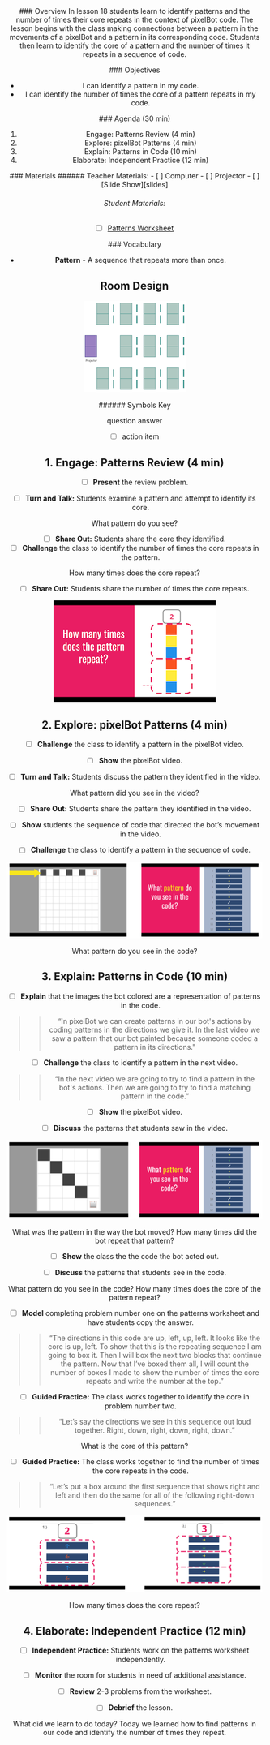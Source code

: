 <header class='header' title='Patterns in Code' subtitle='Lesson 18'/>

<notable>
<iconp src='/icons/activity.png'>### Overview</iconp>
In lesson 18 students learn to identify patterns and the number of times their core repeats in the context of pixelBot code. The lesson begins with the class making connections between a pattern in the movements of a pixelBot and a pattern in its corresponding code. Students then learn to identify the core of a pattern and the number of times it repeats in a sequence of code.

<iconp src='/icons/objectives.png'>### Objectives</iconp>
- I can identify a pattern in my code.
- I can identify the number of times the core of a pattern repeats in my code.


<iconp src='/icons/agenda.png'>### Agenda (30 min)</iconp>

1. Engage: Patterns Review (4 min)
1. Explore: pixelBot Patterns (4 min)
1. Explain: Patterns in Code (10 min)
1. Elaborate: Independent Practice (12 min)

<note>
<iconp src='/icons/materials.png'>### Materials</iconp>
###### Teacher Materials:
- [ ] Computer
- [ ] Projector
- [ ] [Slide Show][slides]

###### Student Materials:
- [ ] [Patterns Worksheet][work]


<iconp src='/icons/vocab.png'>### Vocabulary</iconp>
- **Pattern** - A sequence that repeats more than once.

</note>

<pagebreak/>

## Room Design

![room](/images/layout-rows.png)

<note borderLeft='2px solid green' mt='2em'>
###### Symbols Key

<iconp ml='1.65em' type='question'>question</iconp>
<iconp ml='1.65em' type='answer'>answer</iconp>
- [ ] action item
</note>

<pagebreak/>

## 1. Engage: Patterns Review (4 min)
- [ ] **Present** the review problem.

- [ ] **Turn and Talk:** Students examine a pattern and attempt to identify its core.

<iconp type='question'>What pattern do you see?</iconp>

- [ ] **Share Out:** Students share the core they identified.
- [ ] **Challenge** the class to identify the number of times the core repeats in the pattern.

<iconp type='question'>How many times does the core repeat?</iconp>

- [ ] **Share Out:** Students share the number of times the core repeats.

![engage](./images/engage.png)

## 2. Explore: pixelBot Patterns (4 min)
- [ ] **Challenge** the class to identify a pattern in the pixelBot video.

- [ ] **Show** the pixelBot video.

- [ ] **Turn and Talk:** Students discuss the pattern they identified in the video.

<iconp type='question'>What pattern did you see in the video?</iconp>

- [ ] **Share Out:** Students share the pattern they identified in the video.

- [ ] **Show** students the sequence of code that directed the bot’s movement in the video.
- [ ] **Challenge** the class to identify a pattern in the sequence of code.

![explore](./images/explore.png)

<iconp type='question'>What pattern do you see in the code?</iconp>

## 3. Explain: Patterns in Code (10 min)
- [ ] **Explain** that the images the bot colored are a representation of patterns in the code.
>> “In pixelBot we can create patterns in our bot's actions by coding patterns in the directions we give it. In the last video we saw a pattern that our bot painted because someone coded a pattern in its directions."

- [ ] **Challenge** the class to identify a pattern in the next video.
>> “In the next video we are going to try to find a pattern in the bot's actions. Then we are going to try to find a matching pattern in the code.”

- [ ] **Show** the pixelBot video.

- [ ] **Discuss** the patterns that students saw in the video.

![explain](./images/explain.png)

<iconp type='question'>What was the pattern in the way the bot moved?</iconp>
<iconp type='question'>How many times did the bot repeat that pattern?</iconp>

- [ ] **Show** the class the the code the bot acted out.

- [ ] **Discuss** the patterns that students see in the code.

<iconp type='question'>What pattern do you see in the code?</iconp>
<iconp type='question'>How many times does the core of the pattern repeat?</iconp>

- [ ] **Model** completing problem number one on the patterns worksheet and have students copy the answer.
>> “The directions in this code are up, left, up, left. It looks like the core is up, left. To show that this is the repeating sequence I am going to box it. Then I will box the next two blocks that continue the pattern. Now that I’ve boxed them all, I will count the number of boxes I made to show the number of times the core repeats and write the number at the top.”

- [ ] **Guided Practice:** The class works together to identify the core in problem number two.
>> “Let’s say the directions we see in this sequence out loud together. Right, down, right, down, right, down.”

<iconp type='question'>What is the core of this pattern?</iconp>

- [ ] **Guided Practice:** The class works together to find the number of times the core repeats in the code.
>> “Let’s put a box around the first sequence that shows right and left and then do the same for all of the following right-down sequences.”

![explaining](./images/explain-two.png)

<iconp type='question'>How many times does the core repeat?</iconp>

## 4. Elaborate: Independent Practice (12 min)
- [ ] **Independent Practice:** Students work on the patterns worksheet independently.

- [ ] **Monitor** the room for students in need of additional assistance.

- [ ] **Review** 2-3 problems from the worksheet.

- [ ] **Debrief** the lesson.

<iconp type='question'>What did we learn to do today?</iconp>
<iconp type='answer'>Today we learned how to find patterns in our code and identify the number of times they repeat.</iconp>


</notable>

[slides]:https://docs.google.com/presentation/d/1IF7LIc89084H5o6ADTDlLF7wa-EL0sVVGyAVNJMAKIU/edit#slide=id.g1ef20f4d27_0_37
[work]: https://drive.google.com/file/d/0B48_2vIyABioWTBQbFJ1em15MjQ/view
